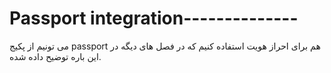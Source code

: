 # Passport integration--------------

می تونیم از پکیج passport هم برای احراز هویت استفاده کنیم که در فصل های دیگه در این باره توضیح داده شده.



